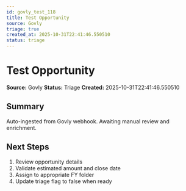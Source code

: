 ```yaml
---
id: govly_test_118
title: Test Opportunity
source: Govly
triage: true
created_at: 2025-10-31T22:41:46.550510
status: triage
---
```


# Test Opportunity

**Source:** Govly
**Status:** Triage
**Created:** 2025-10-31T22:41:46.550510

## Summary

Auto-ingested from Govly webhook. Awaiting manual review and enrichment.

## Next Steps

1. Review opportunity details
2. Validate estimated amount and close date
3. Assign to appropriate FY folder
4. Update triage flag to false when ready
